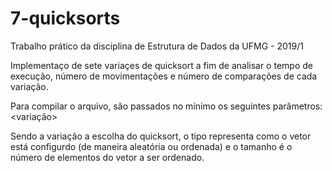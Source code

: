 # 7-quicksorts
Trabalho prático da disciplina de Estrutura de Dados da UFMG - 2019/1
 
 Implementaço de sete variaçes de quicksort a fim de analisar o tempo de execução, número de movimentações e número de comparações de cada variação.
 
 Para compilar o arquivo, são passados no mínimo os seguintes parâmetros:
 <variação> <tipo> <tamanho> 
 
 Sendo a variação a escolha do quicksort, o tipo representa como o vetor está configurdo (de maneira aleatória ou ordenada) e o tamanho é o número de elementos do vetor a ser ordenado.
